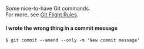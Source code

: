 Some nice-to-have Git commands.  
For more, see [Git Flight Rules](https://github.com/k88hudson/git-flight-rules).

#### I wrote the wrong thing in a commit message
```
$ git commit --amend --only -m 'New commit message'
```